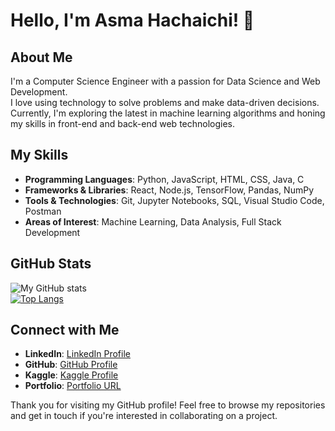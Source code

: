 # Hello, I'm Asma Hachaichi! 👋

## About Me
I'm a Computer Science Engineer with a passion for Data Science and Web Development.   
I love using technology to solve problems and make data-driven decisions.   
Currently, I'm exploring the latest in machine learning algorithms and honing my skills in front-end and back-end web technologies.

## My Skills
- **Programming Languages**: Python, JavaScript, HTML, CSS, Java, C
- **Frameworks & Libraries**: React, Node.js, TensorFlow, Pandas, NumPy
- **Tools & Technologies**: Git, Jupyter Notebooks, SQL, Visual Studio Code, Postman
- **Areas of Interest**: Machine Learning, Data Analysis, Full Stack Development

## GitHub Stats
![My GitHub stats](https://github-readme-streak-stats.herokuapp.com/?user=asma-hachaichi)  
[![Top Langs](https://github-readme-stats.vercel.app/api/top-langs/?username=asma-hachaichi&layout=compact&theme=vision-friendly-dark)](https://github.com/anuraghazra/github-readme-stats)

## Connect with Me
- **LinkedIn**: [LinkedIn Profile](https://www.linkedin.com/in/asma-hachaichi-4a194916a/)
- **GitHub**: [GitHub Profile](https://github.com/asma-hachaichi)
- **Kaggle**: [Kaggle Profile](https://www.kaggle.com/asmahachaichi)
- **Portfolio**: [Portfolio URL](https://asma-hachaichi.github.io/portfolio/?fbclid=IwAR1AvbXEvU34oE_HuVJQLKO6XbTr_fkTJS7VfaJYeDAitKDfua8e-H2qDXk)

Thank you for visiting my GitHub profile! Feel free to browse my repositories and get in touch if you're interested in collaborating on a project.
